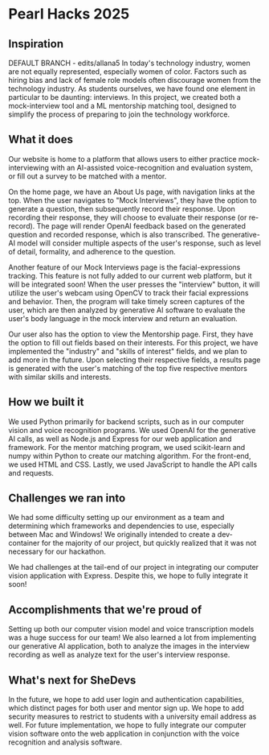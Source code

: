 # Pearl Hacks 2025 
## Inspiration
DEFAULT BRANCH - edits/allana5
In today's technology industry, women are not equally represented, especially women of color. Factors such as hiring bias and lack of female role models often discourage women from the technology industry. As students ourselves, we have found one element in particular to be daunting: interviews. In this project, we created both a mock-interview tool and a ML mentorship matching tool, designed to simplify the process of preparing to join the technology workforce.

## What it does
Our website is home to a platform that allows users to either practice mock-interviewing with an AI-assisted voice-recognition and evaluation system, or fill out a survey to be matched with a mentor.

On the home page, we have an About Us page, with navigation links at the top. When the user navigates to "Mock Interviews", they have the option to generate a question, then subsequently record their response. Upon recording their response, they will choose to evaluate their response (or re-record). The page will render OpenAI feedback based on the generated question and recorded response, which is also transcribed. The generative-AI model will consider multiple aspects of the user's response, such as level of detail, formality, and adherence to the question.

Another feature of our Mock Interviews page is the facial-expressions tracking. This feature is not fully added to our current web platform, but it will be integrated soon! When the user presses the "interview" button, it will utilize the user's webcam using OpenCV to track their facial expressions and behavior. Then, the program will take timely screen captures of the user, which are then analyzed by generative AI software to evaluate the user's body language in the mock interview and return an evaluation.

Our user also has the option to view the Mentorship page. First, they have the option to fill out fields based on their interests. For this project, we have implemented the "industry" and "skills of interest" fields, and we plan to add more in the future. Upon selecting their respective fields, a results page is generated with the user's matching of the top five respective mentors with similar skills and interests.

## How we built it
We used Python primarily for backend scripts, such as in our computer vision and voice recognition programs. We used OpenAI for the generative AI calls, as well as Node.js and Express for our web application and framework. For the mentor matching program, we used scikit-learn and numpy within Python to create our matching algorithm. For the front-end, we used HTML and CSS. Lastly, we used JavaScript to handle the API calls and requests.

## Challenges we ran into
We had some difficulty setting up our environment as a team and determining which frameworks and dependencies to use, especially between Mac and Windows! We originally intended to create a dev-container for the majority of our project, but quickly realized that it was not necessary for our hackathon.

We had challenges at the tail-end of our project in integrating our computer vision application with Express. Despite this, we hope to fully integrate it soon!

## Accomplishments that we're proud of
Setting up both our computer vision model and voice transcription models was a huge success for our team! We also learned a lot from implementing our generative AI application, both to analyze the images in the interview recording as well as analyze text for the user's interview response.

## What's next for SheDevs
In the future, we hope to add user login and authentication capabilities, which distinct pages for both user and mentor sign up. We hope to add security measures to restrict to students with a university email address as well.
For future implementation, we hope to fully integrate our computer vision software onto the web application in conjunction with the voice recognition and analysis software.
